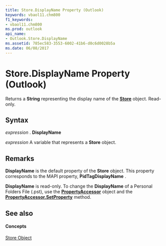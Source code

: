 ```yaml
---
title: Store.DisplayName Property (Outlook)
keywords: vbaol11.chm800
f1_keywords:
- vbaol11.chm800
ms.prod: outlook
api_name:
- Outlook.Store.DisplayName
ms.assetid: 785ec583-3553-6002-41b6-d0c6d0028b5a
ms.date: 06/08/2017
---
```



# Store.DisplayName Property (Outlook)

Returns a  **String** representing the display name of the **[Store](store-object-outlook.md)** object. Read-only.


## Syntax

 _expression_ . **DisplayName**

 _expression_ A variable that represents a **Store** object.


## Remarks

 **DisplayName** is the default property of the **Store** object. This property corresponds to the MAPI property, **PidTagDisplayName** .

 **DisplayName** is read-only. To change the **DisplayName** of a Personal Folders File (.pst), use the **[PropertyAccessor](propertyaccessor-object-outlook.md)** object and the **[PropertyAccessor.SetProperty](propertyaccessor-setproperty-method-outlook.md)** method.


## See also


#### Concepts


[Store Object](store-object-outlook.md)

